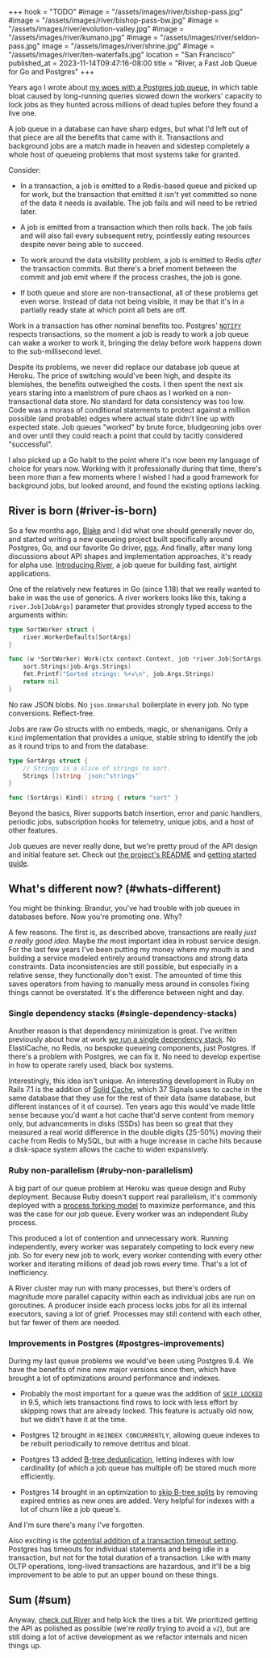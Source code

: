 +++
hook = "TODO"
#image = "/assets/images/river/bishop-pass.jpg"
#image = "/assets/images/river/bishop-pass-bw.jpg"
#image = "/assets/images/river/evolution-valley.jpg"
#image = "/assets/images/river/kumano.jpg"
#image = "/assets/images/river/seldon-pass.jpg"
image = "/assets/images/river/shrine.jpg"
#image = "/assets/images/river/ten-waterfalls.jpg"
location = "San Francisco"
published_at = 2023-11-14T09:47:16-08:00
title = "River, a Fast Job Queue for Go and Postgres"
+++

Years ago I wrote about [my woes with a Postgres job queue](/postgres-queues), in which table bloat caused by long-running queries slowed down the workers' capacity to lock jobs as they hunted across millions of dead tuples before they found a live one.

A job queue in a database can have sharp edges, but what I'd left out of that piece are all the benefits that came with it. Transactions and background jobs are a match made in heaven and sidestep completely a whole host of queueing problems that most systems take for granted.

Consider:

* In a transaction, a job is emitted to a Redis-based queue and picked up for work, but the transaction that emitted it isn't yet committed so none of the data it needs is available. The job fails and will need to be retried later.

* A job is emitted from a transaction which then rolls back. The job fails and will also fail every subsequent retry, pointlessly eating resources despite never being able to succeed.

* To work around the data visibility problem, a job is emitted to Redis _after_ the transaction commits.  But there's a brief moment between the commit and job emit where if the process crashes, the job is gone.

* If both queue and store are non-transactional, all of these problems get even worse. Instead of data not being visible, it may be that it's in a partially ready state at which point all bets are off.

Work in a transaction has other nominal benefits too. Postgres' [`NOTIFY`](https://www.postgresql.org/docs/current/sql-notify.html) respects transactions, so the moment a job is ready to work a job queue can wake a worker to work it, bringing the delay before work happens down to the sub-millisecond level.

Despite its problems, we never did replace our database job queue at Heroku. The price of switching would've been high, and despite its blemishes, the benefits outweighed the costs. I then spent the next six years staring into a maelstrom of pure chaos as I worked on a non-transactional data store. No standard for data consistency was too low. Code was a morass of conditional statements to protect against a million possible (and probable) edges where actual state didn't line up with expected state. Job queues "worked" by brute force, bludgeoning jobs over and over until they could reach a point that could by tacitly considered "successful".

I also picked up a Go habit to the point where it's now been my language of choice for years now. Working with it professionally during that time, there's been more than a few moments where I wished I had a good framework for background jobs, but looked around, and found the existing options lacking.

## River is born (#river-is-born)

So a few months ago, [Blake](https://github.com/riverqueue/river) and I did what one should generally never do, and started writing a new queueing project built specifically around Postgres, Go, and our favorite Go driver, [pgx](https://github.com/jackc/pgx). And finally, after many long discussions about API shapes and implementation approaches, it's ready for alpha use. [Introducing River](), a job queue for building fast, airtight applications.

One of the relatively new features in Go (since 1.18) that we really wanted to bake in was the use of generics. A river workers looks like this, taking a `river.Job[JobArgs]` parameter that provides strongly typed access to the arguments within:

```go
type SortWorker struct {
    river.WorkerDefaults[SortArgs]
}

func (w *SortWorker) Work(ctx context.Context, job *river.Job[SortArgs]) error {
    sort.Strings(job.Args.Strings)
    fmt.Printf("Sorted strings: %+v\n", job.Args.Strings)
    return nil
}
```

No raw JSON blobs. No `json.Unmarshal` boilerplate in every job. No type conversions. Reflect-free.

Jobs are raw Go structs with no embeds, magic, or shenanigans. Only a `Kind` implementation that provides a unique, stable string to identify the job as it round trips to and from the database:

```go
type SortArgs struct {
    // Strings is a slice of strings to sort.
    Strings []string `json:"strings"`
}

func (SortArgs) Kind() string { return "sort" }
```

Beyond the basics, River supports batch insertion, error and panic handlers, periodic jobs, subscription hooks for telemetry,  unique jobs, and a host of other features.

Job queues are never really done, but we're pretty proud of the API design and initial feature set. Check out [the project's README](https://github.com/riverqueue/river) and [getting started guide](https://riverqueue.com/docs).

## What's different now? (#whats-different)

You might be thinking: Brandur, you've had trouble with job queues in databases before. Now you're promoting one. Why?

A few reasons. The first is, as described above, transactions are really _just a really good idea_. Maybe _the_ most important idea in robust service design. For the last few years I've been putting my money where my mouth is and building a service modeled entirely around transactions and strong data constraints. Data inconsistencies are still possible, but especially in a relative sense, they functionally don't exist. The amounted of time this saves operators from having to manually mess around in consoles fixing things cannot be overstated. It's the difference between night and day.

### Single dependency stacks (#single-dependency-stacks)

Another reason is that dependency minimization is great. I've written previously about how at work [we run a single dependency stack](/fragments/single-dependency-stacks). No ElastiCache, no Redis, no bespoke queueing components, just Postgres. If there's a problem with Postgres, we can fix it. No need to develop expertise in how to operate rarely used, black box systems.

Interestingly, this idea isn't unique. An interesting development in Ruby on Rails 7.1 is the addition of [Solid Cache](https://github.com/rails/solid_cache), which 37 Signals uses to cache in the same database that they use for the rest of their data (same database, but different instances of it of course). Ten years ago this would've made little sense because you'd want a hot cache that'd serve content from memory only, but advancements in disks (SSDs) has been so great that they measured a real world difference in the double digits (25-50%) moving their cache from Redis to MySQL, but with a huge increase in cache hits because a disk-space system allows the cache to widen expansively.

### Ruby non-parallelism (#ruby-non-parallelism)

A big part of our queue problem at Heroku was queue design and Ruby deployment. Because Ruby doesn't support real parallelism, it's commonly deployed with a [process forking model](/nanoglyphs/027-15-minutes) to maximize performance, and this was the case for our job queue. Every worker was an independent Ruby process.

This produced a lot of contention and unnecessary work. Running independently, every worker was separately competing to lock every new job. So for every new job to work, every worker contending with every other worker and iterating millions of dead job rows every time. That's a lot of inefficiency.

A River cluster may run with many processes, but there's orders of magnitude more parallel capacity within each as individual jobs are run on goroutines. A producer inside each process locks jobs for all its internal executors, saving a lot of grief. Processes may still contend with each other, but far fewer of them are needed.

### Improvements in Postgres (#postgres-improvements)

During my last queue problems we would've been using Postgres 9.4. We have the benefits of nine new major versions since then, which have brought a lot of optimizations around performance and indexes.

* Probably the most important for a queue was the addition of [`SKIP LOCKED`](https://www.2ndquadrant.com/en/blog/what-is-select-skip-locked-for-in-postgresql-9-5/) in 9.5, which lets transactions find rows to lock with less effort by skipping rows that are already locked. This feature is actually old now, but we didn't have it at the time.

* Postgres 12 brought in `REINDEX CONCURRENTLY`, allowing queue indexes to be rebuilt periodically to remove detritus and bloat.

* Postgres 13 added [B-tree deduplication](https://www.postgresql.org/docs/13/btree-implementation.html#BTREE-DEDUPLICATION), letting indexes with low cardinality (of which a job queue has multiple of) be stored much more efficiently.

* Postgres 14 brought in an optimization to [skip B-tree splits](https://www.postgresql.org/docs/14/btree-implementation.html#BTREE-DELETION) by removing expired entries as new ones are added. Very helpful for indexes with a lot of churn like a job queue's.

And I'm sure there's many I've forgotten.

Also exciting is the [potential addition of a transaction timeout setting](https://www.postgresql.org/message-id/CAAhFRxiQsRs2Eq5kCo9nXE3HTugsAAJdSQSmxncivebAxdmBjQ@mail.gmail.com). Postgres has timeouts for individual statements and being idle in a transaction, but not for the total duration of a transaction. Like with many OLTP operations, long-lived transactions are hazardous, and it'll be a big improvement to be able to put an upper bound on these things.

## Sum (#sum)

Anyway, [check out River](https://github.com/riverqueue/river) and help kick the tires a bit. We prioritized getting the API as polished as possible (we're _really_ trying to avoid a `v2`), but are still doing a lot of active development as we refactor internals and nicen things up.